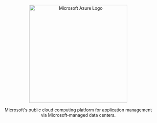 <p align="center">
  <a href="https://azure.microsoft.com/en-gb/" target="blank"><img src="https://swimburger.net/media/ppnn3pcl/azure.png" width="320" alt="Microsoft Azure Logo" /></a>
</p>

<p align="center">Microsoft's public cloud computing platform for application management via Microsoft-managed data centers.</p>

